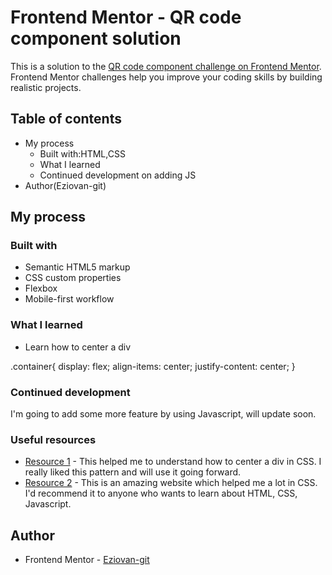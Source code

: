 # Frontend Mentor - QR code component solution

This is a solution to the [QR code component challenge on Frontend Mentor](https://www.frontendmentor.io/challenges/qr-code-component-iux_sIO_H). Frontend Mentor challenges help you improve your coding skills by building realistic projects. 

## Table of contents

- My process
  - Built with:HTML,CSS
  - What I learned
  - Continued development on adding JS
- Author(Eziovan-git)

## My process

### Built with

- Semantic HTML5 markup
- CSS custom properties
- Flexbox
- Mobile-first workflow

### What I learned

- Learn how to center a div

.container{
    display: flex;
    align-items: center;
    justify-content: center;
}

### Continued development

I'm going to add some more feature by using Javascript, will update soon.

### Useful resources

- [Resource 1](https://redstapler.co/4-ways-to-center-div-css/) - This helped me to understand how to center a div in CSS. I really liked this pattern and will use it going forward.
- [Resource 2](https://www.w3schools.com/) - This is an amazing website which helped me a lot in CSS. I'd recommend it to anyone who wants to learn about HTML, CSS, Javascript.

## Author

- Frontend Mentor - [Eziovan-git](https://www.frontendmentor.io/profile/Eziovan-git)


